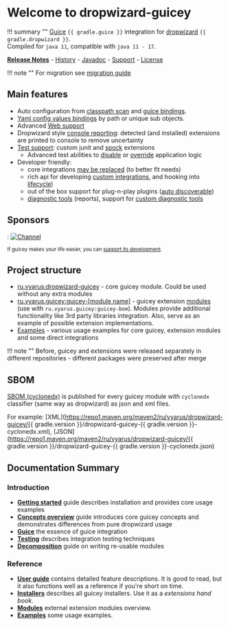 # Welcome to dropwizard-guicey

!!! summary ""
    [Guice](https://github.com/google/guice) `{{ gradle.guice }}` integration for [dropwizard](http://dropwizard.io) `{{ gradle.dropwizard }}`.        
    Compiled for `java 11`, compatible with `java 11 - 17`. 

**[Release Notes](about/release-notes.md)** - [History](about/history.md) - [Javadoc](https://javadoc.io/doc/ru.vyarus/dropwizard-guicey/) - [Support](about/support.md) - [License](about/license.md)       

!!! note ""
    For migration see [migration guide](about/migration.md)
    
## Main features

* Auto configuration from [classpath scan](guide/scan.md) and [guice bindings](guide/guice/module-analysis.md#extensions-recognition).  
* [Yaml config values bindings](guide/yaml-values.md) by path or unique sub objects. 
* Advanced [Web support](guide/web.md)
* Dropwizard style [console reporting](guide/installers.md#reporting): detected (and installed) extensions are printed to console to remove uncertainty 
* [Test support](guide/test/overview.md): custom junit and [spock](http://spockframework.org) extensions
    - Advanced test abilities to [disable](guide/disables.md) or [override](guide/guice/override.md) application logic
* Developer friendly: 
    - core integrations [may be replaced](guide/disables.md#disable-installers) (to better fit needs)
    - rich api for developing [custom integrations](guide/installers.md#writing-custom-installer), and hooking into [lifecycle](guide/events.md)) 
    - out of the box support for plug-n-play plugins ([auto discoverable](guide/bundles.md#service-loader-lookup))
    - [diagnostic tools](guide/diagnostic/diagnostic-tools.md) (reports), support for [custom diagnostic tools](guide/hooks.md#diagnostic)   

## Sponsors

:   [![Channel](img/sponsors/zoyi-ch.png)](https://channel.io "Channel")

  
<sup>If guicey makes your life easier, you can [support its development](https://www.patreon.com/guicey).</sup>

## Project structure

* [ru.vyarus:dropwizard-guicey](https://github.com/xvik/dropwizard-guicey/tree/dw-3/dropwizard-guicey) - core
    guicey module. Could be used without any extra modules
* [ru.vyarus.guicey:guicey-[module name]](https://github.com/xvik/dropwizard-guicey) - guicey extension 
    [modules](guide/modules.md) (use with `ru.vyarus.guicey:guicey-bom`). Modules provide additional functionality like 
    3rd party libraries integration. Also, serve as an example of possible extension implementations. 
* [Examples](https://github.com/xvik/dropwizard-guicey/tree/dw-3/examples) - various usage examples for core guicey,
    extension modules and some direct integrations
  
!!! note "" 
    Before, guicey and extensions were released separately in different repositories - different packages were preserved after merge

## SBOM

[SBOM (cyclonedx)](https://cyclonedx.org/) is published for every guicey module with `cyclonedx` classifier (same way as dropwizard)
as json and xml files.

For example: [XML](https://repo1.maven.org/maven2/ru/vyarus/dropwizard-guicey/{{ gradle.version }}/dropwizard-guicey-{{ gradle.version }}-cyclonedx.xml),
[JSON](https://repo1.maven.org/maven2/ru/vyarus/dropwizard-guicey/{{ gradle.version }}/dropwizard-guicey-{{ gradle.version }}-cyclonedx.json)

## Documentation Summary

### Introduction

* [**Getting started**](getting-started.md) guide describes installation and provides core usage examples
* [**Concepts overview**](concepts.md) guide introduces core guicey concepts and demonstrates differences from pure dropwizard usage
* [**Guice**](guice.md) the essence of guice integration
* [**Testing**](tests.md) describes integration testing techniques
* [**Decomposition**](decomposition.md) guide on writing re-usable modules

### Reference
* [**User guide**](guide/configuration.md) contains detailed feature descriptions. It is good to read, but it also functions 
  well as a reference if you're short on time.
* [**Installers**](installers/resource.md) describes all guicey installers. Use it as a *extensions hand book*.
* [**Modules**](guide/modules.md) external extension modules overview.
* [**Examples**](examples/authentication.md) some usage examples. 
